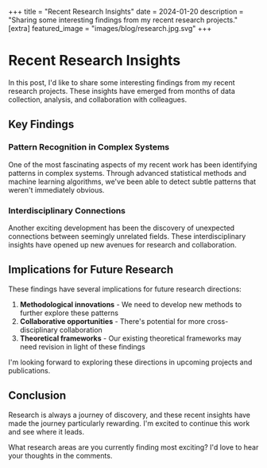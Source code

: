 +++
title = "Recent Research Insights"
date = 2024-01-20
description = "Sharing some interesting findings from my recent research projects."
[extra]
featured_image = "images/blog/research.jpg.svg"
+++

# Recent Research Insights

In this post, I'd like to share some interesting findings from my recent research projects. These insights have emerged from months of data collection, analysis, and collaboration with colleagues.

## Key Findings

### Pattern Recognition in Complex Systems

One of the most fascinating aspects of my recent work has been identifying patterns in complex systems. Through advanced statistical methods and machine learning algorithms, we've been able to detect subtle patterns that weren't immediately obvious.

### Interdisciplinary Connections

Another exciting development has been the discovery of unexpected connections between seemingly unrelated fields. These interdisciplinary insights have opened up new avenues for research and collaboration.

## Implications for Future Research

These findings have several implications for future research directions:

1. **Methodological innovations** - We need to develop new methods to further explore these patterns
2. **Collaborative opportunities** - There's potential for more cross-disciplinary collaboration
3. **Theoretical frameworks** - Our existing theoretical frameworks may need revision in light of these findings

I'm looking forward to exploring these directions in upcoming projects and publications.

## Conclusion

Research is always a journey of discovery, and these recent insights have made the journey particularly rewarding. I'm excited to continue this work and see where it leads.

What research areas are you currently finding most exciting? I'd love to hear your thoughts in the comments.
